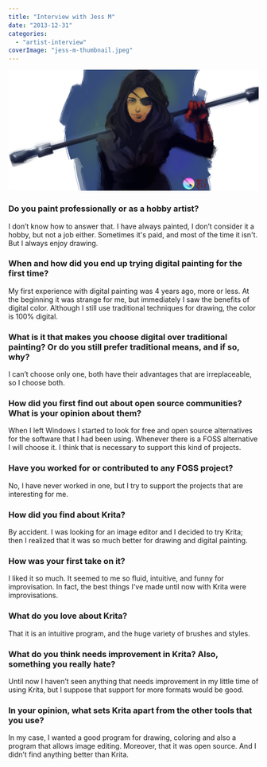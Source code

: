 ```yaml
---
title: "Interview with Jess M"
date: "2013-12-31"
categories: 
  - "artist-interview"
coverImage: "jess-m-thumbnail.jpeg"
---
```


![](images/mjornicon.png)

### Do you paint professionally or as a hobby artist?

I don’t know how to answer that. I have always painted, I don’t consider it a hobby, but not a job either. Sometimes it's paid, and most of the time it isn't. But I always enjoy drawing.

### When and how did you end up trying digital painting for the first time?

My first experience with digital painting was 4 years ago, more or less. At the beginning it was strange for me, but immediately I saw the benefits of digital color. Although I still use traditional techniques for drawing, the color is 100% digital.

### What is it that makes you choose digital over traditional painting? Or do you still prefer traditional means, and if so, why?

I can’t choose only one, both have their advantages that are irreplaceable, so I choose both.

### How did you first find out about open source communities? What is your opinion about them?

When I left Windows I started to look for free and open source alternatives for the software that I had been using. Whenever there is a FOSS alternative I will choose it. I think that is necessary to support this kind of projects.

### Have you worked for or contributed to any FOSS project?

No, I have never worked in one, but I try to support the projects that are interesting for me.

### How did you find about Krita?

By accident. I was looking for an image editor and I decided to try Krita; then I realized that it was so much better for drawing and digital painting.

### How was your first take on it?

I liked it so much. It seemed to me so fluid, intuitive, and funny for improvisation. In fact, the best things I've made until now with Krita were improvisations.

### What do you love about Krita?

That it is an intuitive program, and the huge variety of brushes and styles.

### What do you think needs improvement in Krita? Also, something you really hate?

Until now I haven’t seen anything that needs improvement in my little time of using Krita, but I suppose that support for more formats would be good.

### In your opinion, what sets Krita apart from the other tools that you use?

In my case, I wanted a good program for drawing, coloring and also a program that allows image editing. Moreover, that it was open source. And I didn’t find anything better than Krita.
